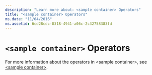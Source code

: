 ```yaml
---
description: "Learn more about: <sample container> Operators"
title: "<sample container> Operators"
ms.date: "11/04/2016"
ms.assetid: 6cd28cdc-8318-4941-a06c-2c32758383fd
---
```

# `<sample container>` Operators

For more information about the operators in \<sample container>, see [\<sample container>](../standard-library/sample-container.md).
